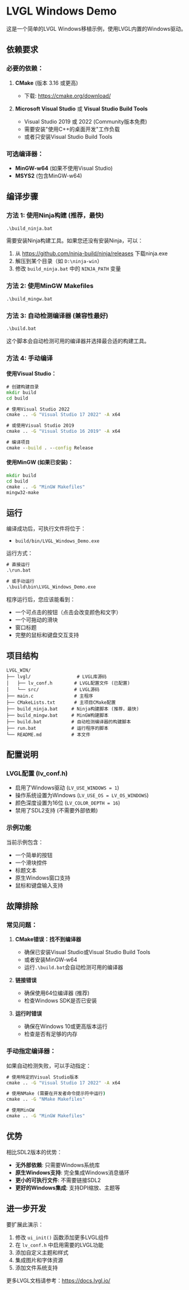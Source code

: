 # LVGL Windows Demo

这是一个简单的LVGL Windows移植示例，使用LVGL内置的Windows驱动。

## 依赖要求

### 必要的依赖：
1. **CMake** (版本 3.16 或更高)
   - 下载: https://cmake.org/download/

2. **Microsoft Visual Studio** 或 **Visual Studio Build Tools**
   - Visual Studio 2019 或 2022 (Community版本免费)
   - 需要安装"使用C++的桌面开发"工作负载
   - 或者只安装Visual Studio Build Tools

### 可选编译器：
- **MinGW-w64** (如果不使用Visual Studio)
- **MSYS2** (包含MinGW-w64)

## 编译步骤

### 方法 1: 使用Ninja构建 (推荐，最快)

```cmd
.\build_ninja.bat
```

需要安装Ninja构建工具。如果您还没有安装Ninja，可以：
1. 从 https://github.com/ninja-build/ninja/releases 下载ninja.exe
2. 解压到某个目录（如 `D:\ninja-win`）
3. 修改 `build_ninja.bat` 中的 `NINJA_PATH` 变量

### 方法 2: 使用MinGW Makefiles

```cmd
.\build_mingw.bat
```

### 方法 3: 自动检测编译器 (兼容性最好)

```cmd
.\build.bat
```

这个脚本会自动检测可用的编译器并选择最合适的构建工具。

### 方法 4: 手动编译

#### 使用Visual Studio：

```cmd
# 创建构建目录
mkdir build
cd build

# 使用Visual Studio 2022
cmake .. -G "Visual Studio 17 2022" -A x64

# 或使用Visual Studio 2019
cmake .. -G "Visual Studio 16 2019" -A x64

# 编译项目
cmake --build . --config Release
```

#### 使用MinGW (如果已安装)：

```cmd
mkdir build
cd build
cmake .. -G "MinGW Makefiles"
mingw32-make
```

## 运行

编译成功后，可执行文件将位于：
- `build/bin/LVGL_Windows_Demo.exe`

运行方式：
```cmd
# 直接运行
.\run.bat

# 或手动运行
.\build\bin\LVGL_Windows_Demo.exe
```

程序运行后，您应该能看到：
- 一个可点击的按钮（点击会改变颜色和文字）
- 一个可拖动的滑块
- 窗口标题
- 完整的鼠标和键盘交互支持

## 项目结构

```
LVGL_WIN/
├── lvgl/                 # LVGL库源码
│   ├── lv_conf.h        # LVGL配置文件 (已配置)
│   └── src/             # LVGL源码
├── main.c               # 主程序
├── CMakeLists.txt       # 主项目CMake配置
├── build_ninja.bat     # Ninja构建脚本 (推荐，最快)
├── build_mingw.bat     # MinGW构建脚本
├── build.bat           # 自动检测编译器的构建脚本
├── run.bat             # 运行程序的脚本
└── README.md           # 本文件
```

## 配置说明

### LVGL配置 (lv_conf.h)
- 启用了Windows驱动 (`LV_USE_WINDOWS = 1`)
- 操作系统设置为Windows (`LV_USE_OS = LV_OS_WINDOWS`)
- 颜色深度设置为16位 (`LV_COLOR_DEPTH = 16`)
- 禁用了SDL2支持 (不需要外部依赖)

### 示例功能
当前示例包含：
- 一个简单的按钮
- 一个滑块控件
- 标题文本
- 原生Windows窗口支持
- 鼠标和键盘输入支持

## 故障排除

### 常见问题：

1. **CMake错误：找不到编译器**
   - 确保已安装Visual Studio或Visual Studio Build Tools
   - 或者安装MinGW-w64
   - 运行`.\build.bat`会自动检测可用的编译器

2. **链接错误**
   - 确保使用64位编译器 (推荐)
   - 检查Windows SDK是否已安装

3. **运行时错误**
   - 确保在Windows 10或更高版本运行
   - 检查是否有足够的内存

### 手动指定编译器：

如果自动检测失败，可以手动指定：

```cmd
# 使用特定的Visual Studio版本
cmake .. -G "Visual Studio 17 2022" -A x64

# 使用NMake (需要在开发者命令提示符中运行)
cmake .. -G "NMake Makefiles"

# 使用MinGW
cmake .. -G "MinGW Makefiles"
```

## 优势

相比SDL2版本的优势：
- **无外部依赖**: 只需要Windows系统库
- **原生Windows支持**: 完全集成Windows消息循环
- **更小的可执行文件**: 不需要链接SDL2
- **更好的Windows集成**: 支持DPI缩放、主题等

## 进一步开发

要扩展此演示：
1. 修改 `ui_init()` 函数添加更多LVGL组件
2. 在 `lv_conf.h` 中启用需要的LVGL功能
3. 添加自定义主题和样式
4. 集成图片和字体资源
5. 添加文件系统支持

更多LVGL文档请参考：https://docs.lvgl.io/